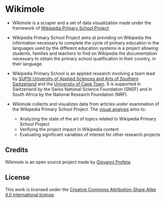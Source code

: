 Wikimole
=========

* Wikimole is a scraper and a set of data visualization made under the framework of [Wikipedia Primary School Project](https://meta.wikimedia.org/wiki/Research:Wikipedia_Primary_School_SSAJRP_programme).

* Wikipedia Primary School Project aims at providing on Wikipedia the information necessary to complete the cycle of primary education in the languages used by the different education systems is a project allowing students, families and teachers to find on Wikipedia the documentation necessary to obtain the primary school qualification in their country, in their language.<br/>

* Wikipedia Primary School is an applied research involving a team lead by [SUPSI University of Applied Sciences and Arts of Southern Switzerland](http://www.supsi.ch/lcv) and the [University of Cape Town](http://www.uct.ac.za/).
It is supported in Switzerland by the Swiss National Science Foundation (SNSF) and in South Africa by the National Research Foundation (NRF).<br/>

* Wikimole collects and visualizes data from articles under examination of the Wikipedia Primary School Project. The [visual analysis](https://bitly.com/WPS-evaluation) aims to:

	* Analyzing the state of the art of topics related to Wikipedia Primary School Project
	* Verifying the project impact in Wikipedia content
	* Evaluating significant variables of interest for other research projects

Credits
--------
Wikimole is an open source project made by [Giovanni Profeta](https://github.com/giovannipro).


License
--------
This work is licensed under the [Creative Commons Attribution-Share Alike 4.0 International license](http://creativecommons.org/licenses/by-sa/4.0/).
